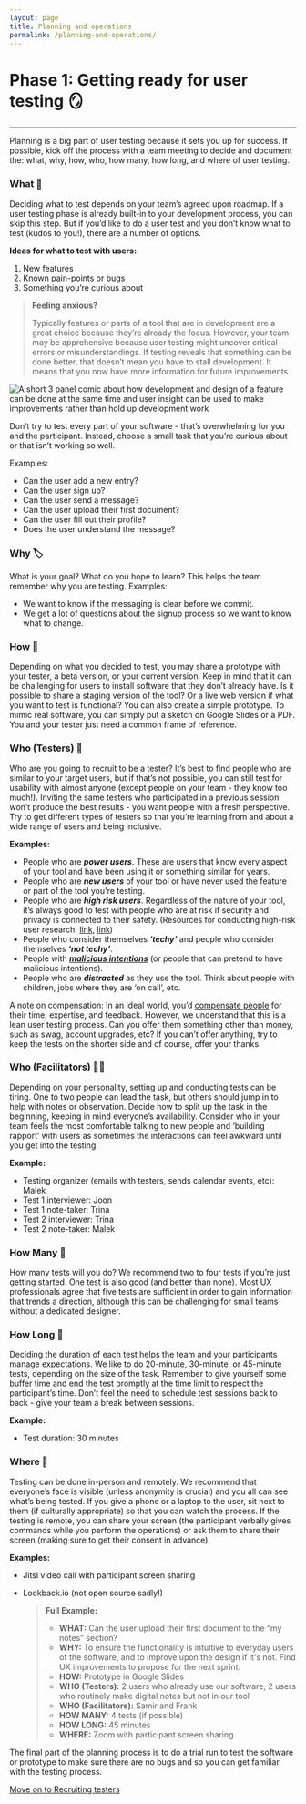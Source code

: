 ```yaml
---
layout: page
title: Planning and operations
permalink: /planning-and-operations/
---
```


# Phase 1: Getting ready for user testing 🪞

---

Planning is a big part of user testing because it sets you up for success. If possible, kick off the process with a team meeting to decide and document the: what, why, how, who, how many, how long, and where of user testing.  

### What 🔎
Deciding what to test depends on your team’s agreed upon roadmap. If a user testing phase is already built-in to your development process, you can skip this step. But if you’d like to do a user test and you don’t know what to test (kudos to you!), there are a number of options. 


**Ideas for what to test with users:**
1. New features 
2. Known pain-points or bugs
3. Something you’re curious about

> **Feeling anxious?**
> 
> Typically features or parts of a tool that are in development are a great choice because they’re already the focus. However, your team may be apprehensive because user testing might uncover critical errors or misunderstandings. If testing reveals that something can be done better, that doesn’t mean you have to stall development. It means that you now have more information for future improvements.

![A short 3 panel comic about how development and design of a feature can be done at the same time and user insight can be used to make improvements rather than hold up development work ](https://raw.githubusercontent.com/eriolhugotest/devs-guide-to/main/docs/design-dev-comic.png "A short comic about how development and design of a feature can happen")

Don’t try to test every part of your software - that’s overwhelming for you and the participant. Instead, choose a small task that you’re curious about or that isn’t working so well. 

Examples:
- Can the user add a new entry?
- Can the user sign up?
- Can the user send a message?
- Can the user upload their first document?
- Can the user fill out their profile?
- Does the user understand the message?

### Why 🏷️
What is your goal? What do you hope to learn? This helps the team remember why you are testing. 
Examples:
- We want to know if the messaging is clear before we commit. 
- We get a lot of questions about the signup process so we want to know what to change.

### How 🤖
Depending on what you decided to test, you may share a prototype with your tester, a beta version, or your current version. Keep in mind that it can be challenging for users to install software that they don’t already have. Is it possible to share a staging version of the tool? Or a live web version if what you want to test is functional? You can also create a simple prototype. To mimic real software, you can simply put a sketch on Google Slides or a PDF. You and your tester just need a common frame of reference.
 
### Who (Testers) 👋
Who are you going to recruit to be a tester? It’s best to find people who are similar to your target users, but if that’s not possible, you can still test for usability with almost anyone (except people on your team - they know too much!). Inviting the same testers who participated in a previous session won’t produce the best results - you want people with a fresh perspective. Try to get different types of testers so that you’re learning from and about a wide range of users and being inclusive. 

**Examples:**

- People who are ***power users***. These are users that know every aspect of your tool and have been using it or something similar for years.
- People who are ***new users*** of your tool or have never used the feature or part of the tool you're testing.
- People who are ***high risk users***. Regardless of the nature of your tool, it’s always good to test with people who are at risk if security and privacy is connected to their safety. (Resources for conducting high-risk user research: [link](https://simplysecure.org/blog/design-spot-high-risk-research/), [link](https://usable.tools/personas/))
- People who consider themselves ***‘techy’*** and people who consider themselves ***‘not techy’***.
- People with ***[malicious intentions](https://simplysecure.org/designunderpressure/#stress-cases)*** (or people that can pretend to have malicious intentions).
- People who are ***distracted*** as they use the tool. Think about people with children, jobs where they are ‘on call’, etc.

A note on compensation: In an ideal world, you’d [compensate people](https://medium.com/mixed-methods/guidelines-for-paying-ux-research-participants-f6eca2dc9cc3) for their time, expertise, and feedback. However, we understand that this is a lean user testing process. Can you offer them something other than money, such as swag, account upgrades, etc? If you can’t offer anything, try to keep the tests on the shorter side and of course, offer your thanks.

### Who (Facilitators) 🧑‍✈️
Depending on your personality, setting up and conducting tests can be tiring. One to two people can lead the task, but others should jump in to help with notes or observation. Decide how to split up the task in the beginning, keeping in mind everyone’s availability. Consider who in your team feels the most comfortable talking to new people and ‘building rapport’ with users as sometimes the interactions can feel awkward until you get into the testing.

**Example:**

- Testing organizer (emails with testers, sends calendar events, etc): Malek
- Test 1 interviewer: Joon
- Test 1 note-taker: Trina
- Test 2 interviewer: Trina
- Test 2 note-taker: Malek

### How Many 🧺
How many tests will you do? We recommend two to four tests if you’re just getting started. One test is also good (and better than none). Most UX professionals agree that five tests are sufficient in order to gain information that trends a direction, although this can be challenging for small teams without a dedicated designer.

### How Long 🧵
Deciding the duration of each test helps the team and your participants manage expectations. We like to do 20-minute, 30-minute, or 45-minute tests, depending on the size of the task. Remember to give yourself some buffer time and end the test promptly at the time limit to respect the participant’s time. Don’t feel the need to schedule test sessions back to back - give your team a break between sessions.

**Example:**

- Test duration: 30 minutes

### Where 🏢
Testing can be done in-person and remotely. We recommend that everyone’s face is visible (unless anonymity is crucial) and you all can see what’s being tested. If you give a phone or a laptop to the user, sit next to them (if culturally appropriate) so that you can watch the process. If the testing is remote, you can share your screen (the participant verbally gives commands while you perform the operations) or ask them to share their screen (making sure to get their consent in advance).

**Examples:**

- Jitsi video call with participant screen sharing
- Lookback.io (not open source sadly!)

    > **Full Example:**
    > - **WHAT:** Can the user upload their first document to the “my notes” section?
    > - **WHY:** To ensure the functionality is intuitive to everyday users of the software, and to improve upon the design if it's not. Find UX improvements to propose for the next sprint.
    > - **HOW:** Prototype in Google Slides
    > - **WHO (Testers):** 2 users who already use our software, 2 users who routinely make digital notes but not in our tool
    > - **WHO (Facilitators):** Samir and Frank
    > - **HOW MANY:** 4 tests (if possible)
    > - **HOW LONG:** 45 minutes
    > - **WHERE:** Zoom with participant screen sharing 
   
  
The final part of the planning process is to do a trial run to test the software or prototype to make sure there are no bugs and so you can get familiar with the testing process.

[Move on to Recruiting testers](https://eriolhugotest.github.io/devs-guide-to/recruiting-testers/)
